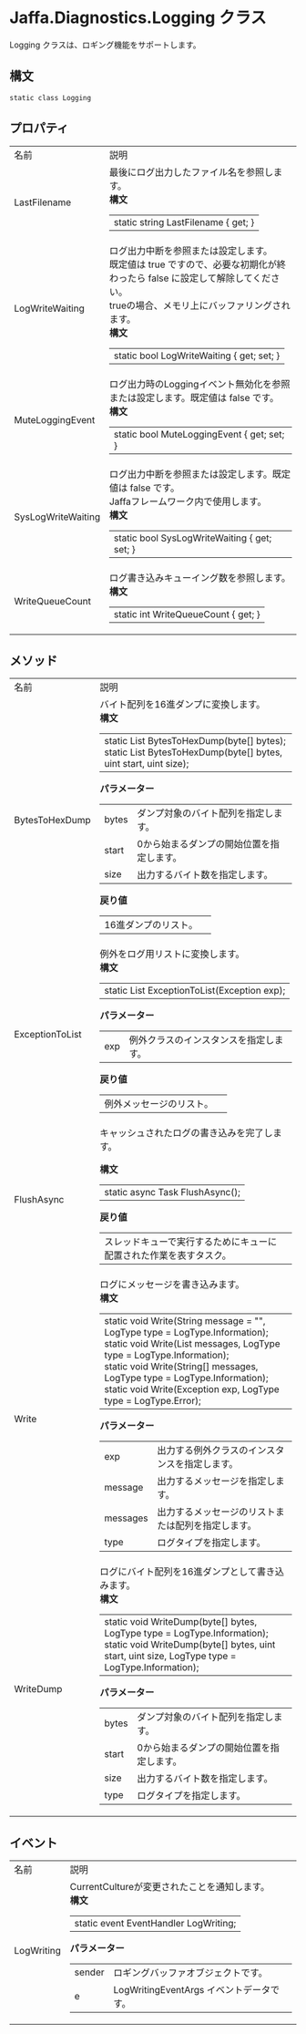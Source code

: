 # Jaffa.Diagnostics.Logging クラス

Logging クラスは、ロギング機能をサポートします。

## 構文

```
static class Logging
```

## プロパティ

<table><tr><td>名前</td><td>説明</td></tr>

<tr><td>LastFilename</td><td>
最後にログ出力したファイル名を参照します。<br>
<b>構文</b><br><table>
<tr><td>static string LastFilename { get; }</td></tr>
</table></td></tr>

<tr><td>LogWriteWaiting</td><td>
ログ出力中断を参照または設定します。<br>
既定値は true ですので、必要な初期化が終わったら false に設定して解除してください。<br>
trueの場合、メモリ上にバッファリングされます。<br>
<b>構文</b><br><table>
<tr><td>static bool LogWriteWaiting { get; set; }</td></tr>
</table></td></tr>

<tr><td>MuteLoggingEvent</td><td>
ログ出力時のLoggingイベント無効化を参照または設定します。既定値は false です。<br>
<b>構文</b><br><table>
<tr><td>static bool MuteLoggingEvent { get; set; }</td></tr>
</table></td></tr>

<tr><td>SysLogWriteWaiting</td><td>
ログ出力中断を参照または設定します。既定値は false です。<br>
Jaffaフレームワーク内で使用します。<br>
<b>構文</b><br><table>
<tr><td>static bool SysLogWriteWaiting { get; set; }</td></tr>
</table></td></tr>

<tr><td>WriteQueueCount</td><td>
ログ書き込みキューイング数を参照します。<br>
<b>構文</b><br><table>
<tr><td>static int WriteQueueCount { get; }</td></tr>
</table></td></tr>

</table>

## メソッド

<table><tr><td>名前</td><td>説明</td></tr>

<tr><td>BytesToHexDump</td><td>
バイト配列を16進ダンプに変換します。<br>
<b>構文</b><br><table>
<tr><td>
static List<string> BytesToHexDump(byte[] bytes);<br>
static List<string> BytesToHexDump(byte[] bytes, uint start, uint size);<br>
</td></tr>
</table><b>パラメーター</b><br><table>
<tr><td>bytes</td><td>ダンプ対象のバイト配列を指定します。</td></tr>
<tr><td>start</td><td>0から始まるダンプの開始位置を指定します。</td></tr>
<tr><td>size</td><td>出力するバイト数を指定します。</td></tr>
</table><b>戻り値</b><br><table>
<tr><td>16進ダンプのリスト。</td><td>
</td></tr>
</table></td></tr>

<tr><td>ExceptionToList</td><td>
例外をログ用リストに変換します。<br>
<b>構文</b><br><table>
<tr><td>
static List<string> ExceptionToList(Exception exp);<br>
</td></tr>
</table><b>パラメーター</b><br><table>
<tr><td>exp</td><td>例外クラスのインスタンスを指定します。</td></tr>
</table><b>戻り値</b><br><table>
<tr><td>例外メッセージのリスト。</td><td>
</td></tr>
</table></td></tr>

<tr><td>FlushAsync</td><td>
キャッシュされたログの書き込みを完了します。<br>

<b>構文</b><br><table>
<tr><td>
static async Task FlushAsync();<br>
</td></tr>
</table><b>戻り値</b><br><table>
<tr><td>スレッドキューで実行するためにキューに配置された作業を表すタスク。</td><td>
</td></tr>
</table></td></tr>

<tr><td>Write</td><td>
ログにメッセージを書き込みます。<br>
<b>構文</b><br><table>
<tr><td>
static void Write(String message = "", LogType type = LogType.Information);<br>
static void Write(List<string> messages, LogType type = LogType.Information);<br>
static void Write(String[] messages, LogType type = LogType.Information);<br>
static void Write(Exception exp, LogType type = LogType.Error);<br>
</td></tr>
</table><b>パラメーター</b><br><table>
<tr><td>exp</td><td>出力する例外クラスのインスタンスを指定します。</td></tr>
<tr><td>message</td><td>出力するメッセージを指定します。</td></tr>
<tr><td>messages</td><td>出力するメッセージのリストまたは配列を指定します。</td></tr>
<tr><td>type</td><td>ログタイプを指定します。</td></tr>
</table></td></tr>

<tr><td>WriteDump</td><td>
ログにバイト配列を16進ダンプとして書き込みます。<br>
<b>構文</b><br><table>
<tr><td>
static void WriteDump(byte[] bytes, LogType type = LogType.Information);<br>
static void WriteDump(byte[] bytes, uint start, uint size, LogType type = LogType.Information);<br>
</td></tr>
</table><b>パラメーター</b><br><table>
<tr><td>bytes</td><td>ダンプ対象のバイト配列を指定します。</td></tr>
<tr><td>start</td><td>0から始まるダンプの開始位置を指定します。</td></tr>
<tr><td>size</td><td>出力するバイト数を指定します。</td></tr>
<tr><td>type</td><td>ログタイプを指定します。</td></tr>
</table></td></tr>

</table>

## イベント

<table><tr><td>名前</td><td>説明</td></tr>

<tr><td>LogWriting</td><td>
CurrentCultureが変更されたことを通知します。<br>
<b>構文</b><br><table>
<tr><td>static event EventHandler<LogWritingEventArgs> LogWriting;</td></tr>
</table><b>パラメーター</b><br><table>
<tr><td>sender</td><td>ロギングバッファオブジェクトです。</td></tr>
<tr><td>e</td><td>LogWritingEventArgs イベントデータです。</td></tr>
</table></td></tr>

</table>

